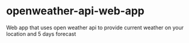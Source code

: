 # openweather-api-web-app
Web app that uses open weather api to provide current weather on your location and 5 days forecast

